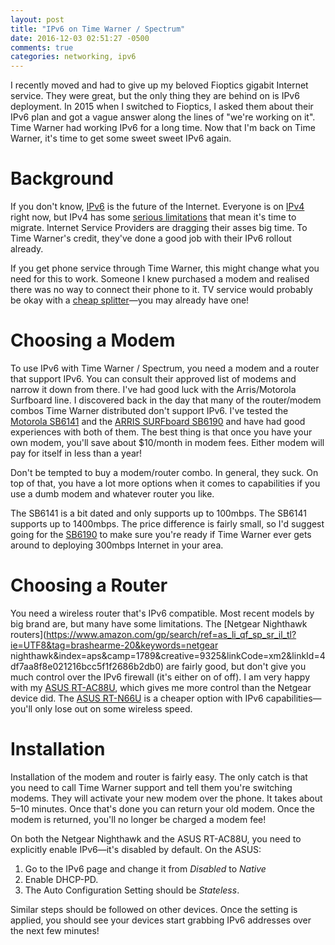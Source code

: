 ```yaml
---
layout: post
title: "IPv6 on Time Warner / Spectrum"
date: 2016-12-03 02:51:27 -0500
comments: true
categories: networking, ipv6
---
```


I recently moved and had to give up my beloved Fioptics gigabit Internet service. They were great, but the only thing they are behind on is IPv6 deployment. In 2015 when I switched to Fioptics, I asked them about their IPv6 plan and got a vague answer along the lines of "we're working on it". Time Warner had working IPv6 for a long time. Now that I'm back on Time Warner, it's time to get some sweet sweet IPv6 again.

<!-- more -->

# Background

If you don't know, [IPv6](https://en.wikipedia.org/wiki/IPv6) is the future of the Internet. Everyone is on [IPv4](https://en.wikipedia.org/wiki/IPv4) right now, but IPv4 has some [serious limitations](https://en.wikipedia.org/wiki/IPv4_address_exhaustion) that mean it's time to migrate. Internet Service Providers are dragging their asses big time. To Time Warner's credit, they've done a good job with their IPv6 rollout already.

If you get phone service through Time Warner, this might change what you need for this to work. Someone I knew purchased a modem and realised there was no way to connect their phone to it. TV service would probably be okay with a [cheap splitter](http://amzn.to/2gycLSh)—you may already have one!

# Choosing a Modem

To use IPv6 with Time Warner / Spectrum, you need a modem and a router that support IPv6. You can consult their approved list of modems and narrow it down from there. I've had good luck with the Arris/Motorola Surfboard line. I discovered back in the day that many of the router/modem combos Time Warner distributed don't support IPv6. I've tested the [Motorola SB6141](http://amzn.to/2gxZsRX) and the [ARRIS SURFboard SB6190](http://amzn.to/2gyb9YW) and have had good experiences with both of them. The best thing is that once you have your own modem, you'll save about $10/month in modem fees. Either modem will pay for itself in less than a year!

Don't be tempted to buy a modem/router combo. In general, they suck. On top of that, you have a lot more options when it comes to capabilities if you use a dumb modem and whatever router you like.

The SB6141 is a bit dated and only supports up to 100mbps. The SB6141 supports up to 1400mbps. The price difference is fairly small, so I'd suggest going for the [SB6190](http://amzn.to/2gyb9YW) to make sure you're ready if Time Warner ever gets around to deploying 300mbps Internet in your area.

# Choosing a Router

You need a wireless router that's IPv6 compatible. Most recent models by big brand are, but many have some limitations. The [Netgear Nighthawk routers](https://www.amazon.com/gp/search/ref=as_li_qf_sp_sr_il_tl?ie=UTF8&tag=brashearme-20&keywords=netgear nighthawk&index=aps&camp=1789&creative=9325&linkCode=xm2&linkId=4df7aa8f8e021216bcc5f1f2686b2db0) are fairly good, but don't give you much control over the IPv6 firewall (it's either on of off). I am very happy with my [ASUS RT-AC88U](http://amzn.to/2gXLxS3), which gives me more control than the Netgear device did. The [ASUS RT-N66U](http://amzn.to/1jadh79) is a cheaper option with IPv6 capabilities—you'll only lose out on some wireless speed.

# Installation

Installation of the modem and router is fairly easy. The only catch is that you need to call Time Warner support and tell them you're switching modems. They will activate your new modem over the phone. It takes about 5–10 minutes. Once that's done you can return your old modem. Once the modem is returned, you'll no longer be charged a modem fee!

On both the Netgear Nighthawk and the ASUS RT-AC88U, you need to explicitly enable IPv6—it's disabled by default. On the ASUS:

1. Go to the IPv6 page and change it from *Disabled* to *Native*
2. Enable DHCP-PD. 
3. The Auto Configuration Setting should be *Stateless*.

Similar steps should be followed on other devices. Once the setting is applied, you should see your devices start grabbing IPv6 addresses over the next few minutes!